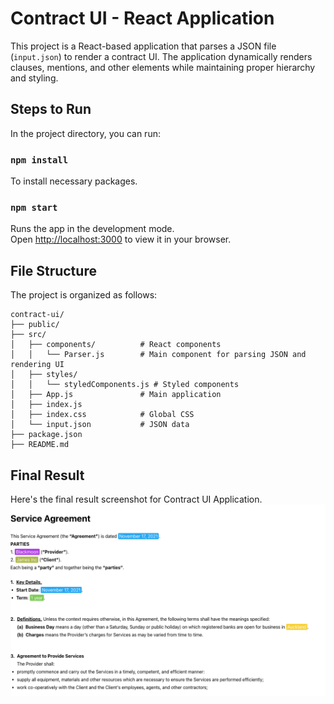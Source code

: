 # Contract UI - React Application
This project is a React-based application that parses a JSON file (`input.json`) to render a contract UI. The application dynamically renders clauses, mentions, and other elements while maintaining proper hierarchy and styling.

## Steps to  Run

In the project directory, you can run:

### `npm install`
To install necessary packages.

### `npm start`

Runs the app in the development mode.\
Open [http://localhost:3000](http://localhost:3000) to view it in your browser.

## **File Structure**

The project is organized as follows:

```
contract-ui/
├── public/                  
├── src/
│   ├── components/          # React components
│   │   └── Parser.js        # Main component for parsing JSON and rendering UI
│   ├── styles/              
│   │   └── styledComponents.js # Styled components 
│   ├── App.js               # Main application
│   ├── index.js
│   ├── index.css            # Global CSS      
│   └── input.json           # JSON data
├── package.json             
├── README.md                
```

## Final Result
Here's the final result screenshot for Contract UI Application.
![alt text](images/final_result.png)
